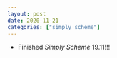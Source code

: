 ```yaml
---
layout: post
date: 2020-11-21
categories: ["simply scheme"]
---
```


- Finished *Simply Scheme* 19.11!!! 